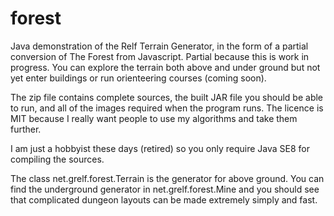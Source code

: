 # forest
Java demonstration of the Relf Terrain Generator, in the form of a partial conversion of The Forest from Javascript. Partial because this is work in progress. You can explore the terrain both above and under ground but not yet enter buildings or run orienteering courses (coming soon).

The zip file contains complete sources, the built JAR file you should be able to run, and all of the images required when the program runs. The licence is MIT because I really want people to use my algorithms and take them further.

I am just a hobbyist these days (retired) so you only require Java SE8 for compiling the sources.

The class net.grelf.forest.Terrain is the generator for above ground. You can find the underground generator in net.grelf.forest.Mine and you should see that complicated dungeon layouts can be made extremely simply and fast.

